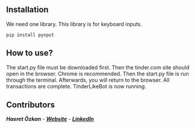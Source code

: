 ## Installation

We need one library. This library is for keyboard inputs.

    pip install pynput

## How to use?

The start.py file must be downloaded first. Then the tinder.com site should open in the browser. Chrome is recommended. Then the start.py file is run through the terminal. Afterwards, you will return to the browser. All transactions are complete. TinderLikeBot is now running.

## Contributors
***Hasret Özkan*** - ***[Website](hasretozkan.me)*** - [***LinkedIn***](linkedin.com/in/hasretozkan)

